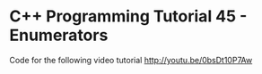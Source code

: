 C++ Programming Tutorial 45 - Enumerators
=========================================

Code for the following video tutorial http://youtu.be/0bsDt10P7Aw
